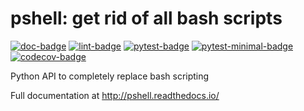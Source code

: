 pshell: get rid of all bash scripts
===================================
[![doc-badge](https://github.com/crusaderky/pshell/workflows/Documentation/badge.svg)](https://github.com/crusaderky/pshell/actions)
[![lint-badge](https://github.com/crusaderky/pshell/workflows/Lint/badge.svg)](https://github.com/crusaderky/pshell/actions)
[![pytest-badge](https://github.com/crusaderky/pshell/workflows/Test%20latest/badge.svg)](https://github.com/crusaderky/pshell/actions)
[![pytest-minimal-badge](https://github.com/crusaderky/pshell/workflows/Test%20minimal/badge.svg)](https://github.com/crusaderky/pshell/actions)
[![codecov-badge](https://codecov.io/gh/crusaderky/pshell/branch/master/graph/badge.svg)](https://codecov.io/gh/crusaderky/pshell/branch/master)


Python API to completely replace bash scripting

Full documentation at http://pshell.readthedocs.io/
